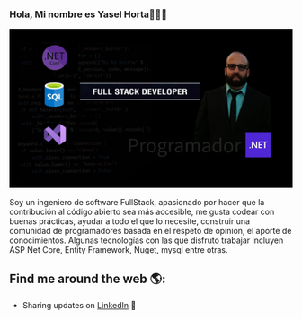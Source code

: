 ### Hola, Mi nombre es Yasel Horta🧑‍💻👋
<img src="https://github.com/yhorta/yhorta/blob/main/portada.jpg" alt="banner that says Yasel Horta - software engineer, content creator and community organizer alongside a cartoon illustration of Yasel">

Soy un ingeniero de software FullStack, apasionado por hacer que la contribución al código abierto sea más accesible, me gusta codear con buenas prácticas, ayudar a todo el que lo necesite,  construir una comunidad de programadores basada en el respeto de opinion, el aporte de conocimientos. Algunas tecnologías con las que disfruto trabajar incluyen ASP Net Core, Entity Framework, Nuget, mysql entre otras.

## Find me around the web 🌎:
- Sharing updates on <a href="https://www.linkedin.com/in/yasel-horta-carrasco-47aa76112/">LinkedIn</a> 💼
